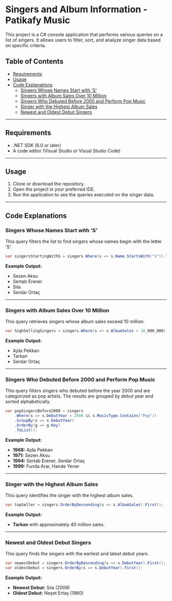 
# Singers and Album Information - Patikafy Music

This project is a C# console application that performs various queries on a list of singers. It allows users to filter, sort, and analyze singer data based on specific criteria.

## Table of Contents
- [Requirements](#requirements)
- [Usage](#usage)
- [Code Explanations](#code-explanations)
  - [Singers Whose Names Start with 'S'](#singers-whose-names-start-with-s)
  - [Singers with Album Sales Over 10 Million](#singers-with-album-sales-over-10-million)
  - [Singers Who Debuted Before 2000 and Perform Pop Music](#singers-who-debuted-before-2000-and-perform-pop-music)
  - [Singer with the Highest Album Sales](#singer-with-the-highest-album-sales)
  - [Newest and Oldest Debut Singers](#newest-and-oldest-debut-singers)

---

## Requirements

- .NET SDK (6.0 or later)
- A code editor (Visual Studio or Visual Studio Code)

---

## Usage

1. Clone or download the repository.
2. Open the project in your preferred IDE.
3. Run the application to see the queries executed on the singer data.

---

## Code Explanations

### Singers Whose Names Start with 'S'

This query filters the list to find singers whose names begin with the letter 'S'. 

```csharp
var singersStartingWithS = singers.Where(s => s.Name.StartsWith("S")).ToList();
```

**Example Output:**
- Sezen Aksu
- Sertab Erener
- Sıla
- Serdar Ortaç

---

### Singers with Album Sales Over 10 Million

This query retrieves singers whose album sales exceed 10 million.

```csharp
var highSellingSingers = singers.Where(s => s.AlbumSales > 10_000_000).ToList();
```

**Example Output:**
- Ajda Pekkan
- Tarkan
- Serdar Ortaç

---

### Singers Who Debuted Before 2000 and Perform Pop Music

This query filters singers who debuted before the year 2000 and are categorized as pop artists. The results are grouped by debut year and sorted alphabetically.

```csharp
var popSingersBefore2000 = singers
    .Where(s => s.DebutYear < 2000 && s.MusicType.Contains("Pop"))
    .GroupBy(s => s.DebutYear)
    .OrderBy(g => g.Key)
    .ToList();
```

**Example Output:**
- **1968:** Ajda Pekkan  
- **1971:** Sezen Aksu  
- **1994:** Sertab Erener, Serdar Ortaç  
- **1999:** Funda Arar, Hande Yener  

---

### Singer with the Highest Album Sales

This query identifies the singer with the highest album sales.

```csharp
var topSeller = singers.OrderByDescending(s => s.AlbumSales).First();
```

**Example Output:**  
- **Tarkan** with approximately 40 million sales.

---

### Newest and Oldest Debut Singers

This query finds the singers with the earliest and latest debut years.

```csharp
var newestDebut = singers.OrderByDescending(s => s.DebutYear).First();
var oldestDebut = singers.OrderBy(s => s.DebutYear).First();
```

**Example Output:**  
- **Newest Debut:** Sıla (2009)  
- **Oldest Debut:** Neşet Ertaş (1960)
